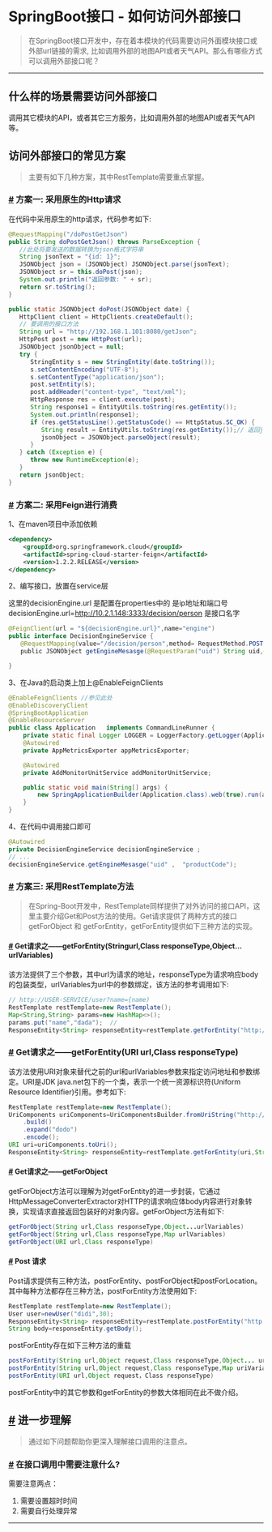 # SpringBoot接口 - 如何访问外部接口

> 在SpringBoot接口开发中，存在着本模块的代码需要访问外面模块接口或外部url链接的需求, 比如调用外部的地图API或者天气API。那么有哪些方式可以调用外部接口呢？

------

## 什么样的场景需要访问外部接口

调用其它模块的API，或者其它三方服务，比如调用外部的地图API或者天气API等。

## 访问外部接口的常见方案

> 主要有如下几种方案，其中RestTemplate需要重点掌握。

### [#](#方案一-采用原生的http请求) 方案一: 采用原生的Http请求

在代码中采用原生的http请求，代码参考如下:

```java
@RequestMapping("/doPostGetJson")
public String doPostGetJson() throws ParseException {
   //此处将要发送的数据转换为json格式字符串
   String jsonText = "{id: 1}";
   JSONObject json = (JSONObject) JSONObject.parse(jsonText);
   JSONObject sr = this.doPost(json);
   System.out.println("返回参数: " + sr);
   return sr.toString();
}

public static JSONObject doPost(JSONObject date) {
   HttpClient client = HttpClients.createDefault();
   // 要调用的接口方法
   String url = "http://192.168.1.101:8080/getJson";
   HttpPost post = new HttpPost(url);
   JSONObject jsonObject = null;
   try {
      StringEntity s = new StringEntity(date.toString());
      s.setContentEncoding("UTF-8");
      s.setContentType("application/json");
      post.setEntity(s);
      post.addHeader("content-type", "text/xml");
      HttpResponse res = client.execute(post);
      String response1 = EntityUtils.toString(res.getEntity());
      System.out.println(response1);
      if (res.getStatusLine().getStatusCode() == HttpStatus.SC_OK) {
         String result = EntityUtils.toString(res.getEntity());// 返回json格式: 
         jsonObject = JSONObject.parseObject(result);
      }
   } catch (Exception e) {
      throw new RuntimeException(e);
   }
   return jsonObject;
}
```

### [#](#方案二-采用feign进行消费) 方案二: 采用Feign进行消费

1、在maven项目中添加依赖

```xml
<dependency>
    <groupId>org.springframework.cloud</groupId>
    <artifactId>spring-cloud-starter-feign</artifactId>
    <version>1.2.2.RELEASE</version>
</dependency>
```

2、编写接口，放置在service层

这里的decisionEngine.url 是配置在properties中的 是ip地址和端口号 decisionEngine.url=http://10.2.1.148:3333/decision/person 是接口名字

```java
@FeignClient(url = "${decisionEngine.url}",name="engine")
public interface DecisionEngineService {
　　@RequestMapping(value="/decision/person",method= RequestMethod.POST)
　　public JSONObject getEngineMesasge(@RequestParam("uid") String uid,@RequestParam("productCode") String productCode);

}
```

3、在Java的启动类上加上@EnableFeignClients

```java
@EnableFeignClients //参见此处
@EnableDiscoveryClient
@SpringBootApplication
@EnableResourceServer
public class Application   implements CommandLineRunner {
    private static final Logger LOGGER = LoggerFactory.getLogger(Application.class);
    @Autowired
    private AppMetricsExporter appMetricsExporter;

    @Autowired
    private AddMonitorUnitService addMonitorUnitService;

    public static void main(String[] args) {
        new SpringApplicationBuilder(Application.class).web(true).run(args);
    }    
}
```

4、在代码中调用接口即可

```java
@Autowired
private DecisionEngineService decisionEngineService ;
// ...
decisionEngineService.getEngineMesasge("uid" ,  "productCode");
```

### [#](#方案三-采用resttemplate方法) 方案三: 采用RestTemplate方法

> 在Spring-Boot开发中，RestTemplate同样提供了对外访问的接口API，这里主要介绍Get和Post方法的使用。Get请求提供了两种方式的接口getForObject 和 getForEntity，getForEntity提供如下三种方法的实现。

#### [#](#get请求之——getforentity-stringurl-class-responsetype-object-urlvariables) Get请求之——getForEntity(Stringurl,Class responseType,Object…urlVariables)

该方法提供了三个参数，其中url为请求的地址，responseType为请求响应body的包装类型，urlVariables为url中的参数绑定，该方法的参考调用如下:

```java
// http://USER-SERVICE/user?name={name)
RestTemplate restTemplate=new RestTemplate();
Map<String,String> params=new HashMap<>();
params.put("name","dada");  //
ResponseEntity<String> responseEntity=restTemplate.getForEntity("http://USERSERVICE/user?name={name}",String.class,params);
```

### [#](#get请求之——getforentity-uri-url-class-responsetype) Get请求之——getForEntity(URI url,Class responseType)

该方法使用URI对象来替代之前的url和urlVariables参数来指定访问地址和参数绑定。URI是JDK java.net包下的一个类，表示一个统一资源标识符(Uniform Resource Identifier)引用。参考如下:

```java
RestTemplate restTemplate=new RestTemplate();
UriComponents uriComponents=UriComponentsBuilder.fromUriString("http://USER-SERVICE/user?name={name}")
    .build()
    .expand("dodo")
    .encode();
URI uri=uriComponents.toUri();
ResponseEntity<String> responseEntity=restTemplate.getForEntity(uri,String.class).getBody();
```

#### [#](#get请求之——getforobject) Get请求之——getForObject

getForObject方法可以理解为对getForEntity的进一步封装，它通过HttpMessageConverterExtractor对HTTP的请求响应体body内容进行对象转换，实现请求直接返回包装好的对象内容。getForObject方法有如下:

```java
getForObject(String url,Class responseType,Object...urlVariables)
getForObject(String url,Class responseType,Map urlVariables)
getForObject(URI url,Class responseType)
```

#### [#](#post-请求) Post 请求

Post请求提供有三种方法，postForEntity、postForObject和postForLocation。其中每种方法都存在三种方法，postForEntity方法使用如下:

```java
RestTemplate restTemplate=new RestTemplate();
User user=newUser("didi",30);
ResponseEntity<String> responseEntity=restTemplate.postForEntity("http://USER-SERVICE/user",user,String.class); //提交的body内容为user对象，请求的返回的body类型为String
String body=responseEntity.getBody();
```

postForEntity存在如下三种方法的重载

```java
postForEntity(String url,Object request,Class responseType,Object... uriVariables)
postForEntity(String url,Object request,Class responseType,Map uriVariables)
postForEntity(URI url,Object request，Class responseType)
```

postForEntity中的其它参数和getForEntity的参数大体相同在此不做介绍。

## [#](#进一步理解) 进一步理解

> 通过如下问题帮助你更深入理解接口调用的注意点。

### [#](#在接口调用中需要注意什么) 在接口调用中需要注意什么?

需要注意两点：

1. 需要设置超时时间
2. 需要自行处理异常

------

